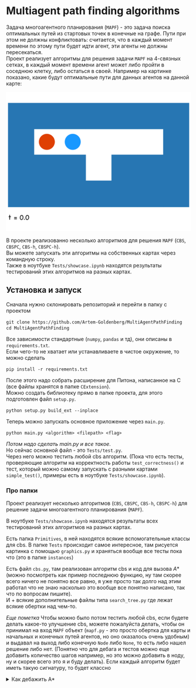 # Multiagent path finding algorithms
Задача многоагентного планирования (`MAPF`) - это задача поиска оптимальных путей из стартовых точек в конечные на графе. Пути при этом не должны конфликтовать: считается, что в каждый момент времени по этому пути будет идти агент, эти агенты не должны пересекаться.   
Проект реализует алгоритмы для решения задачи `MAPF` на 4-связных сетках, в каждый момент времени агент может либо пройти в соседнюю клетку, либо остаться в своей. Например на картинке показано, какие будут оптимальные пути для данных агентов на данной карте:  

![alt text](./Tests/tmp/example_animation.gif)   

В проекте реализованно несколько алгоритмов для решения `MAPF` (`CBS`, `CBSPC`, `CBS-h`, `CBSPC-h`).  
Вы можете запускать эти алгоритмы на собственных картах через командную строку.  
Также в ноутбуке `Tests/showcase.ipynb` находятся результаты тестирований этих алгоритмов на разных картах.  

## Установка и запуск

Сначала нужно склонировать репозиторий и перейти в папку с проектом

```
git clone https://github.com/Artem-Goldenberg/MultiAgentPathFinding
cd MultiAgentPathFinding
```

Все зависимости стандартные (`numpy`, `pandas` и тд), они описаны в `requirements.txt`.  
Если чего-то не хватает или устанавливаете в чистое окружение, то можно сделать

```
pip install -r requirements.txt
```

После этого надо собрать расширение для Питона, написанное на C (все файлы хранятся в папке `CExtension`).    
Можно создать библиотеку прямо в папке проекта, для этого подготовлен файл `setup.py`.

```
python setup.py build_ext --inplace
```

Теперь можно запускать основное приложение через `main.py`.

```
python main.py <algorithm> <filepath> <flag>
```

*Потом надо сделать main.py и все такое*.  
Но сейчас основной файл - это `Tests/test.py`.  
Через него можно тестить любой cbs алгоритм. (Пока что есть тесты, проверяющие алгоритм на корректность работы
`test_correctness()` и тест, который можно самому запускать с разными картами `simple_test()`, примеры есть в ноутбуке `Tests/showcase.ipynb`).

### Про папки

Проект реализует несколько алгоритмов (`CBS`, `CBSPC`, `CBS-h`, `CBSPC-h`) для решение задачи многоагентного планирования (`MAPF`).  

В ноутбуке `Tests/showcase.ipynb` находятся результаты всех тестирований этих алгоритмов на разных картах.  

Есть папка `Primitives`, в ней находятся всякие вспомогательные классы для cbs. В папке `Tests` происходит самое интересное, там рисуется картинка с помощью `graphics.py` и храняться вообще все тесты пока что (это в папке `instances`)

Есть файл `cbs.py`, там реализован алгоритм cbs и код для вызова $A*$ (можно посмотреть как пример последнюю функцию, ну там скорее всего ничего не понятно все равно, я уже просто так долго над этим работал что не знаю насколько это вообще все понятно написано, так что по вопросам пишите).  
И + всякие дополнительные файлы типа `search_tree.py` где лежат всякие обертки над чем-то.

*Еще пометка*
Чтобы можно было потом тестить любой cbs, если будете делать какое-то улучшение cbs, можете пожалуйста делать, чтобы он принимал на вход `MAPF` объект (`mapf.py` - это просто обертка для карты и начальных и конечных путей агентов, но оно оказалось очень удобным) и выдавал на выход либо конечную `Node` либо `None`, то есть либо нашел решение либо нет. (Понятно что для дебага и тестов можно еще добавить количество шагов например, но это можно добавить в ноду, ну и скорее всего это я и буду делать). Если каждый алгоритм будет иметь такую сигнатуру, то будет классно

<details closed>
<summary>Как дебажить A*</summary>
<br>
Если нужно посмотреть, все ли норм с астаром, то объясню, как он вообще работает.

Вот в папке `CExtension` есть куча файлов, самый важный - `Algorithm.c` в нем функция `findPath` - и есть $A*$  
Она использует свои cобственные `Map`, `PriorityQueue`, `vector` и тд, для каждого по своему хедеру (constraints обрабатываются в `Map.h` и `Map.c`).

В первую очередь что можно сделать, это в файле `lightspeed.c` (где связываются C и python) раскомментировать строчку c `DebugMode` и сбилдить C код заново (`python setup.py build_ext --inplace`)

Тогда по каждому вызову $A*$ начнет печатать дебаг информацию про пришедшие в него пути, ограничения и тд. 

Потом, если кажется что все приходит нормально и хочется протестить сам алгоритм, найти какой-то путь, с какими-то ограничениями, то в том же `Algorithm.c` есть функция `testPath` там можно выбрать свою стартовую и целевую точку, карта задается там массивом 1 и 0. 1 - Стенка, нет прохода, 0 - есть проход. Массив байтов, все сваливается в один, одномерный массив и потом различается с помощью width и heigth.  
Также можно задать ограничения. там в примере, это есть. Нужно просто изменить ограничения которые лежат в массиве на те, которые вам нужны. Если вам не нужно никаких ограничений этого вида (реберных или вершинных), то тогда лучше передать `NULL` вместо чего-то дургого. Это там тоже написанно. Чтобы запустить, нужно просто расскомментировать main. Он отработает и выведет путь на экран.  
 Потом не забудьте закоментировать и не забывайте делать `python setup.py build_ext --inline` если внесли изменения в С код и надо чтобы их видел питон. 
</details>
